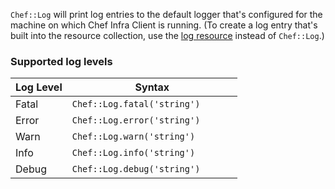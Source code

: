 `Chef::Log` will print log entries to the default logger that's configured for the machine on which Chef Infra Client is running. (To create a log entry that's built into the resource collection, use the [log resource](/resources/log/) instead of `Chef::Log`.)

<!-- markdownlint-disable-file MD002 -->

### Supported log levels

<table>
<colgroup>
<col style="width: 25%" />
<col style="width: 75%" />
</colgroup>
<thead>
<tr class="header">
<th>Log Level</th>
<th>Syntax</th>
</tr>
</thead>
<tbody>
<tr>
<td>Fatal</td>
<td><code>Chef::Log.fatal('string')</code></td>
</tr>
<tr>
<td>Error</td>
<td><code>Chef::Log.error('string')</code></td>
</tr>
<tr>
<td>Warn</td>
<td><code>Chef::Log.warn('string')</code></td>
</tr>
<tr>
<td>Info</td>
<td><code>Chef::Log.info('string')</code></td>
</tr>
<tr>
<td>Debug</td>
<td><code>Chef::Log.debug('string')</code></td>
</tr>
</tbody>
</table>
